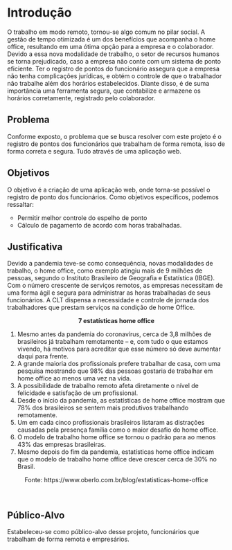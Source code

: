 # Introdução

O trabalho em modo remoto, tornou-se algo comum no pilar social. A gestão de tempo otimizada é um dos benefícios que acompanha o  home office, resultando em uma ótima opção para a empresa e o colaborador.
  Devido a essa nova modalidade de trabalho, o setor de recursos humanos se torna prejudicado, caso a empresa não conte com um sistema de ponto eficiente. Ter o registro de pontos do funcionário assegura que a empresa não tenha complicações jurídicas, e obtém o controle de que o trabalhador não trabalhe além dos horários estabelecidos.
  Diante disso, é de suma importância uma ferramenta segura, que contabilize e armazene os horários corretamente, registrado pelo colaborador.

## Problema
Conforme exposto, o problema que se busca resolver com este projeto é o registro de pontos dos funcionários que trabalham de forma remota, isso de forma correta e segura. Tudo através de uma aplicação web.


## Objetivos
O objetivo é a criação de uma aplicação web, onde torna-se possível o registro de ponto dos funcionários. Como objetivos específicos, podemos ressaltar:
<ul type="circle">
  <li>Permitir melhor controle do espelho de ponto</li>
  <li>Cálculo de pagamento de acordo com horas trabalhadas.</li>
  </ul>


## Justificativa
Devido a pandemia teve-se como consequência, novas modalidades de trabalho, o home office, como exemplo atingiu mais de 9 milhões de pessoas, segundo o Instituto Brasileiro de Geografia e Estatística (IBGE). Com o número crescente de serviços remotos, as empresas necessitam de uma forma ágil e segura para administrar as horas trabalhadas de seus funcionários. A CLT dispensa a necessidade e controle de jornada dos trabalhadores que prestam serviços na condição de home Office.
 **<p align = "center"> 7 estatísticas home office</p>** 
 <ol>
<li>  Mesmo antes da pandemia do coronavírus, cerca de 3,8 milhões de brasileiros já trabalham remotamente – e, com tudo o que estamos vivendo, há motivos para acreditar que esse número só deve aumentar daqui para frente.</li>
<li>  A grande maioria dos profissionais prefere trabalhar de casa, com uma pesquisa mostrando que 98% das pessoas gostaria de trabalhar em home office ao menos uma vez na vida.</li>
<li>  A possibilidade de trabalho remoto afeta diretamente o nível de felicidade e satisfação de um profissional.</li>
<li>  Desde o início da pandemia, as estatísticas de home office mostram que 78% dos brasileiros se sentem mais produtivos trabalhando remotamente.</li>
<li>  Um em cada cinco profissionais brasileiros listaram as distrações causadas pela presença família como o maior desafio do home office.</li>
<li>  O modelo de trabalho home office se tornou o padrão para ao menos 43% das empresas brasileiras.</li>
<li>  Mesmo depois do fim da pandemia, estatísticas home office indicam que o modelo de trabalho home office deve crescer cerca de 30% no Brasil.</li>
  </ol>
<p align = "center">Fonte: https://www.oberlo.com.br/blog/estatisticas-home-office</p>  
<br>


## Público-Alvo

Estabeleceu-se como público-alvo desse projeto, funcionários que trabalham de forma remota e empresários.
